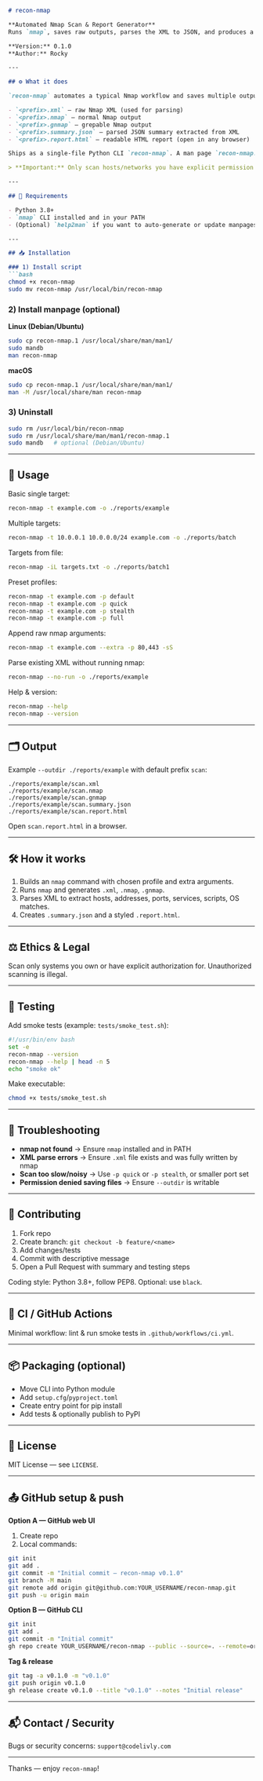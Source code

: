 

````markdown
# recon-nmap

**Automated Nmap Scan & Report Generator**  
Runs `nmap`, saves raw outputs, parses the XML to JSON, and produces a human-friendly HTML report.

**Version:** 0.1.0  
**Author:** Rocky

---

## ⚙️ What it does

`recon-nmap` automates a typical Nmap workflow and saves multiple outputs:

- `<prefix>.xml` — raw Nmap XML (used for parsing)  
- `<prefix>.nmap` — normal Nmap output  
- `<prefix>.gnmap` — grepable Nmap output  
- `<prefix>.summary.json` — parsed JSON summary extracted from XML  
- `<prefix>.report.html` — readable HTML report (open in any browser)

Ships as a single-file Python CLI `recon-nmap`. A man page `recon-nmap.1` is included.

> **Important:** Only scan hosts/networks you have explicit permission to test. Unauthorized scanning can be illegal.

---

## 🔧 Requirements

- Python 3.8+  
- `nmap` CLI installed and in your PATH  
- (Optional) `help2man` if you want to auto-generate or update manpages

---

## 📥 Installation

### 1) Install script
```bash
chmod +x recon-nmap
sudo mv recon-nmap /usr/local/bin/recon-nmap
````

### 2) Install manpage (optional)

**Linux (Debian/Ubuntu)**

```bash
sudo cp recon-nmap.1 /usr/local/share/man/man1/
sudo mandb
man recon-nmap
```

**macOS**

```bash
sudo cp recon-nmap.1 /usr/local/share/man/man1/
man -M /usr/local/share/man recon-nmap
```

### 3) Uninstall

```bash
sudo rm /usr/local/bin/recon-nmap
sudo rm /usr/local/share/man/man1/recon-nmap.1
sudo mandb   # optional (Debian/Ubuntu)
```

---

## 🧭 Usage

Basic single target:

```bash
recon-nmap -t example.com -o ./reports/example
```

Multiple targets:

```bash
recon-nmap -t 10.0.0.1 10.0.0.0/24 example.com -o ./reports/batch
```

Targets from file:

```bash
recon-nmap -iL targets.txt -o ./reports/batch1
```

Preset profiles:

```bash
recon-nmap -t example.com -p default
recon-nmap -t example.com -p quick
recon-nmap -t example.com -p stealth
recon-nmap -t example.com -p full
```

Append raw nmap arguments:

```bash
recon-nmap -t example.com --extra -p 80,443 -sS
```

Parse existing XML without running nmap:

```bash
recon-nmap --no-run -o ./reports/example
```

Help & version:

```bash
recon-nmap --help
recon-nmap --version
```

---

## 🗂 Output

Example `--outdir ./reports/example` with default prefix `scan`:

```
./reports/example/scan.xml
./reports/example/scan.nmap
./reports/example/scan.gnmap
./reports/example/scan.summary.json
./reports/example/scan.report.html
```

Open `scan.report.html` in a browser.

---

## 🛠 How it works

1. Builds an `nmap` command with chosen profile and extra arguments.
2. Runs `nmap` and generates `.xml`, `.nmap`, `.gnmap`.
3. Parses XML to extract hosts, addresses, ports, services, scripts, OS matches.
4. Creates `.summary.json` and a styled `.report.html`.

---

## ⚖️ Ethics & Legal

Scan only systems you own or have explicit authorization for. Unauthorized scanning is illegal.

---

## 🧪 Testing

Add smoke tests (example: `tests/smoke_test.sh`):

```bash
#!/usr/bin/env bash
set -e
recon-nmap --version
recon-nmap --help | head -n 5
echo "smoke ok"
```

Make executable:

```bash
chmod +x tests/smoke_test.sh
```

---

## 🛟 Troubleshooting

* **nmap not found** → Ensure `nmap` installed and in PATH
* **XML parse errors** → Ensure `.xml` file exists and was fully written by nmap
* **Scan too slow/noisy** → Use `-p quick` or `-p stealth`, or smaller port set
* **Permission denied saving files** → Ensure `--outdir` is writable

---

## 🧩 Contributing

1. Fork repo
2. Create branch: `git checkout -b feature/<name>`
3. Add changes/tests
4. Commit with descriptive message
5. Open a Pull Request with summary and testing steps

Coding style: Python 3.8+, follow PEP8. Optional: use `black`.

---

## 🔁 CI / GitHub Actions

Minimal workflow: lint & run smoke tests in `.github/workflows/ci.yml`.

---

## 📦 Packaging (optional)

* Move CLI into Python module
* Add `setup.cfg`/`pyproject.toml`
* Create entry point for pip install
* Add tests & optionally publish to PyPI

---

## 🧾 License

MIT License — see `LICENSE`.

---

## 📤 GitHub setup & push

**Option A — GitHub web UI**

1. Create repo
2. Local commands:

```bash
git init
git add .
git commit -m "Initial commit — recon-nmap v0.1.0"
git branch -M main
git remote add origin git@github.com:YOUR_USERNAME/recon-nmap.git
git push -u origin main
```

**Option B — GitHub CLI**

```bash
git init
git add .
git commit -m "Initial commit"
gh repo create YOUR_USERNAME/recon-nmap --public --source=. --remote=origin --push
```

**Tag & release**

```bash
git tag -a v0.1.0 -m "v0.1.0"
git push origin v0.1.0
gh release create v0.1.0 --title "v0.1.0" --notes "Initial release"
```

---

## 📬 Contact / Security

Bugs or security concerns: `support@codelivly.com` 

---

Thanks — enjoy `recon-nmap`!

```
```
